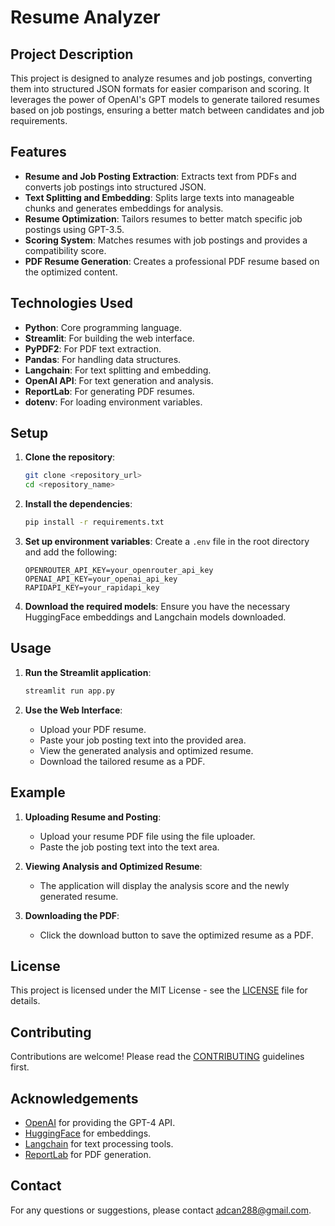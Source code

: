 # Resume Analyzer

## Project Description

This project is designed to analyze resumes and job postings, converting them into structured JSON formats for easier comparison and scoring. It leverages the power of OpenAI's GPT models to generate tailored resumes based on job postings, ensuring a better match between candidates and job requirements.

## Features

- **Resume and Job Posting Extraction**: Extracts text from PDFs and converts job postings into structured JSON.
- **Text Splitting and Embedding**: Splits large texts into manageable chunks and generates embeddings for analysis.
- **Resume Optimization**: Tailors resumes to better match specific job postings using GPT-3.5.
- **Scoring System**: Matches resumes with job postings and provides a compatibility score.
- **PDF Resume Generation**: Creates a professional PDF resume based on the optimized content.

## Technologies Used

- **Python**: Core programming language.
- **Streamlit**: For building the web interface.
- **PyPDF2**: For PDF text extraction.
- **Pandas**: For handling data structures.
- **Langchain**: For text splitting and embedding.
- **OpenAI API**: For text generation and analysis.
- **ReportLab**: For generating PDF resumes.
- **dotenv**: For loading environment variables.

## Setup

1. **Clone the repository**:
    ```bash
    git clone <repository_url>
    cd <repository_name>
    ```

2. **Install the dependencies**:
    ```bash
    pip install -r requirements.txt
    ```

3. **Set up environment variables**:
    Create a `.env` file in the root directory and add the following:
    ```env
    OPENROUTER_API_KEY=your_openrouter_api_key
    OPENAI_API_KEY=your_openai_api_key
    RAPIDAPI_KEY=your_rapidapi_key
    ```

4. **Download the required models**:
    Ensure you have the necessary HuggingFace embeddings and Langchain models downloaded.

## Usage

1. **Run the Streamlit application**:
    ```bash
    streamlit run app.py
    ```

2. **Use the Web Interface**:
    - Upload your PDF resume.
    - Paste your job posting text into the provided area.
    - View the generated analysis and optimized resume.
    - Download the tailored resume as a PDF.

## Example

1. **Uploading Resume and Posting**:
    - Upload your resume PDF file using the file uploader.
    - Paste the job posting text into the text area.

2. **Viewing Analysis and Optimized Resume**:
    - The application will display the analysis score and the newly generated resume.

3. **Downloading the PDF**:
    - Click the download button to save the optimized resume as a PDF.

## License

This project is licensed under the MIT License - see the [LICENSE](LICENSE) file for details.

## Contributing

Contributions are welcome! Please read the [CONTRIBUTING](CONTRIBUTING.md) guidelines first.

## Acknowledgements

- [OpenAI](https://openai.com) for providing the GPT-4 API.
- [HuggingFace](https://huggingface.co) for embeddings.
- [Langchain](https://langchain.org) for text processing tools.
- [ReportLab](https://www.reportlab.com) for PDF generation.

## Contact

For any questions or suggestions, please contact adcan288@gmail.com.
